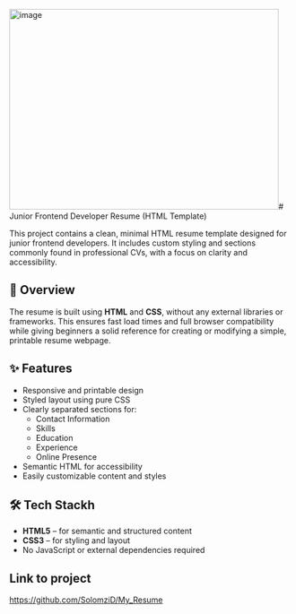 <img width="480" height="358" alt="image" src="https://github.com/user-attachments/assets/18463810-6a14-4d65-a93e-493825de309b" /># Junior Frontend Developer Resume (HTML Template)

This project contains a clean, minimal HTML resume template designed for junior frontend developers. It includes custom styling and sections commonly found in professional CVs, with a focus on clarity and accessibility.

## 📄 Overview

The resume is built using  **HTML** and **CSS**, without any external libraries or frameworks. This ensures fast load times and full browser compatibility while giving beginners a solid reference for creating or modifying a simple, printable resume webpage.

## ✨ Features

- Responsive and printable design
- Styled layout using pure CSS
- Clearly separated sections for:
  - Contact Information
  - Skills
  - Education
  - Experience
  - Online Presence
- Semantic HTML for accessibility
- Easily customizable content and styles

## 🛠️ Tech Stackh

- **HTML5** – for semantic and structured content
- **CSS3** – for styling and layout
- No JavaScript or external dependencies required

## Link to project
https://github.com/SolomziD/My_Resume
